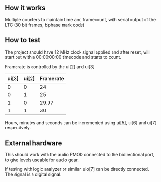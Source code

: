 <!---

This file is used to generate your project datasheet. Please fill in the information below and delete any unused
sections.

You can also include images in this folder and reference them in the markdown. Each image must be less than
512 kb in size, and the combined size of all images must be less than 1 MB.
-->

## How it works

Multiple counters to maintain time and framecount, with serial output of the LTC (80 bit frames, biphase mark code)

## How to test

The project should have 12 MHz clock signal applied and after reset, will start out with a 00:00:00:00 timecode and starts to count.

Framerate is controlled by the ui[2] and ui[3]

| ui[3] | ui[2] | Framerate |
| ----- | ----- | --------- |
| 0     | 0     | 24        |
| 0     | 1     | 25        |
| 1     | 0     | 29.97     |
| 1     | 1     | 30        |

Hours, minutes and seconds can be incremented using ui[5], ui[6] and ui[7] respectively.

## External hardware

This should work with the audio PMOD connected to the bidirectional port, to give levels useable for audio gear.

If testing with logic analyzer or similar, uio[7] can be directly connected. The signal is a digital signal.
